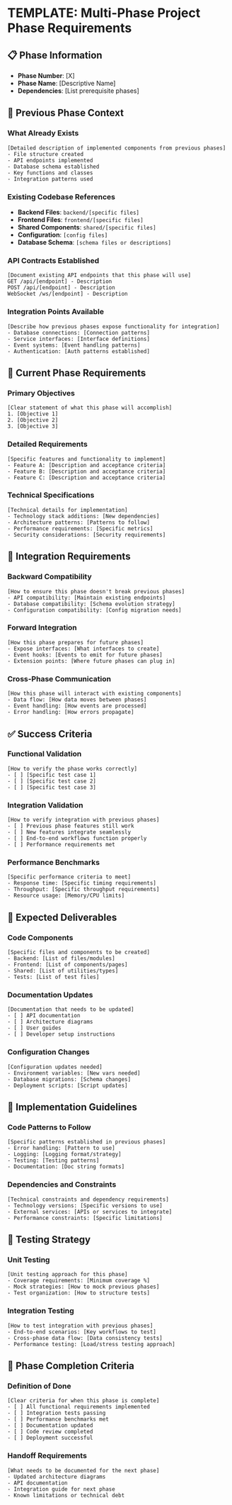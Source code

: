 # TEMPLATE: Multi-Phase Project Phase Requirements

## 📋 Phase Information
- **Phase Number**: [X]
- **Phase Name**: [Descriptive Name]
- **Dependencies**: [List prerequisite phases]

## 🔄 Previous Phase Context
### What Already Exists
```
[Detailed description of implemented components from previous phases]
- File structure created
- API endpoints implemented
- Database schema established
- Key functions and classes
- Integration patterns used
```

### Existing Codebase References
- **Backend Files**: `backend/[specific files]`
- **Frontend Files**: `frontend/[specific files]`
- **Shared Components**: `shared/[specific files]`
- **Configuration**: `[config files]`
- **Database Schema**: `[schema files or descriptions]`

### API Contracts Established
```
[Document existing API endpoints that this phase will use]
GET /api/[endpoint] - Description
POST /api/[endpoint] - Description
WebSocket /ws/[endpoint] - Description
```

### Integration Points Available
```
[Describe how previous phases expose functionality for integration]
- Database connections: [Connection patterns]
- Service interfaces: [Interface definitions]
- Event systems: [Event handling patterns]
- Authentication: [Auth patterns established]
```

## 🎯 Current Phase Requirements
### Primary Objectives
```
[Clear statement of what this phase will accomplish]
1. [Objective 1]
2. [Objective 2]
3. [Objective 3]
```

### Detailed Requirements
```
[Specific features and functionality to implement]
- Feature A: [Description and acceptance criteria]
- Feature B: [Description and acceptance criteria]
- Feature C: [Description and acceptance criteria]
```

### Technical Specifications
```
[Technical details for implementation]
- Technology stack additions: [New dependencies]
- Architecture patterns: [Patterns to follow]
- Performance requirements: [Specific metrics]
- Security considerations: [Security requirements]
```

## 🔗 Integration Requirements
### Backward Compatibility
```
[How to ensure this phase doesn't break previous phases]
- API compatibility: [Maintain existing endpoints]
- Database compatibility: [Schema evolution strategy]
- Configuration compatibility: [Config migration needs]
```

### Forward Integration
```
[How this phase prepares for future phases]
- Expose interfaces: [What interfaces to create]
- Event hooks: [Events to emit for future phases]
- Extension points: [Where future phases can plug in]
```

### Cross-Phase Communication
```
[How this phase will interact with existing components]
- Data flow: [How data moves between phases]
- Event handling: [How events are processed]
- Error handling: [How errors propagate]
```

## ✅ Success Criteria
### Functional Validation
```
[How to verify the phase works correctly]
- [ ] [Specific test case 1]
- [ ] [Specific test case 2]
- [ ] [Specific test case 3]
```

### Integration Validation
```
[How to verify integration with previous phases]
- [ ] Previous phase features still work
- [ ] New features integrate seamlessly
- [ ] End-to-end workflows function properly
- [ ] Performance requirements met
```

### Performance Benchmarks
```
[Specific performance criteria to meet]
- Response time: [Specific timing requirements]
- Throughput: [Specific throughput requirements]
- Resource usage: [Memory/CPU limits]
```

## 📁 Expected Deliverables
### Code Components
```
[Specific files and components to be created]
- Backend: [List of files/modules]
- Frontend: [List of components/pages]
- Shared: [List of utilities/types]
- Tests: [List of test files]
```

### Documentation Updates
```
[Documentation that needs to be updated]
- [ ] API documentation
- [ ] Architecture diagrams
- [ ] User guides
- [ ] Developer setup instructions
```

### Configuration Changes
```
[Configuration updates needed]
- Environment variables: [New vars needed]
- Database migrations: [Schema changes]
- Deployment scripts: [Script updates]
```

## 🔧 Implementation Guidelines
### Code Patterns to Follow
```
[Specific patterns established in previous phases]
- Error handling: [Pattern to use]
- Logging: [Logging format/strategy]
- Testing: [Testing patterns]
- Documentation: [Doc string formats]
```

### Dependencies and Constraints
```
[Technical constraints and dependency requirements]
- Technology versions: [Specific versions to use]
- External services: [APIs or services to integrate]
- Performance constraints: [Specific limitations]
```

## 🧪 Testing Strategy
### Unit Testing
```
[Unit testing approach for this phase]
- Coverage requirements: [Minimum coverage %]
- Mock strategies: [How to mock previous phases]
- Test organization: [How to structure tests]
```

### Integration Testing
```
[How to test integration with previous phases]
- End-to-end scenarios: [Key workflows to test]
- Cross-phase data flow: [Data consistency tests]
- Performance testing: [Load/stress testing approach]
```


## 🔄 Phase Completion Criteria
### Definition of Done
```
[Clear criteria for when this phase is complete]
- [ ] All functional requirements implemented
- [ ] Integration tests passing
- [ ] Performance benchmarks met
- [ ] Documentation updated
- [ ] Code review completed
- [ ] Deployment successful
```

### Handoff Requirements
```
[What needs to be documented for the next phase]
- Updated architecture diagrams
- API documentation
- Integration guide for next phase
- Known limitations or technical debt
```